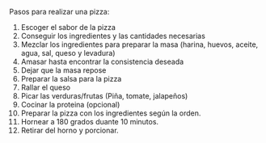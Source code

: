 Pasos para realizar una pizza:

1. Escoger el sabor de la pizza
2. Conseguir los ingredientes y las cantidades necesarias
3. Mezclar los ingredientes para preparar la masa (harina, huevos, aceite, agua, sal, queso y levadura)
4. Amasar hasta encontrar la consistencia deseada
5. Dejar que la masa repose
6. Preparar la salsa para la pizza
7. Rallar el queso
8. Picar las verduras/frutas (Piña, tomate, jalapeños)
9. Cocinar la proteina (opcional)
10. Preparar la pizza con los ingredientes según la orden.
11. Hornear a 180 grados duante 10 minutos.
12. Retirar del horno y porcionar.
